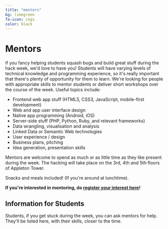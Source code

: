 ```yaml
---
title: "mentors"
bg: limegreen
fa-icon: cogs 
color: black  
---
```


# Mentors


If you fancy helping students squash bugs and build great stuff during the hack week, we'd love to have you! Students will have varying levels of technical knowledge and programming experience, so it's really important that there's plenty of opportunity for them to learn. We're looking for people with appropriate skills to mentor students or deliver short workshops over the course of the week. Useful topics include:

 *  Frontend web app stuff (HTML5, CSS3, JavaScript, mobile-first development)
 *  Web and app user interface design
 *  Native app programming (Android, iOS)
 *  Server-side stuff (PHP, Python, Ruby, and relevant frameworks)
 *  Data wrangling, visualisation and analysis
 *  Linked Data or Semantic Web technologies
 *  User experience / design
 *  Business plans, pitching
 *  Idea generation, presentation skills

Mentors are welcome to spend as much or as little time as they like present during the week. The hacking will take place on the 3rd, 4th and 5th floors of Appleton Tower.

Snacks and meals included! (If you're around at lunchtime).

**If you're interested in mentoring, do [register your interest here](https://docs.google.com/forms/d/1XU0k7MNkRRRJBgaJ1Zugxv-B3lpYB3_Iepkxmdzdy78/viewform)!**

## Information for Students

Students, if you get stuck during the week, you can ask mentors for help. They'll be listed here, with their skills, closer to the time.
